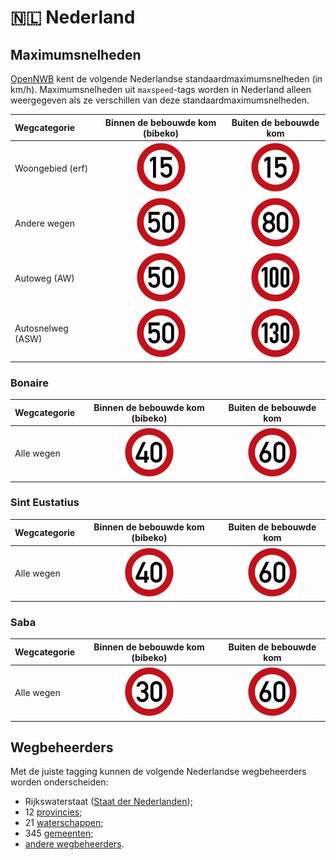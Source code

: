 # 🇳🇱 Nederland

Maximumsnelheden
----------------

[OpenNWB](../README.md) kent de volgende Nederlandse standaardmaximumsnelheden (in km/h).
Maximumsnelheden uit `maxspeed`-tags worden in Nederland alleen weergegeven als ze verschillen van deze standaardmaximumsnelheden.

| Wegcategorie | Binnen de bebouwde kom (bibeko) | Buiten de bebouwde kom |
| :----------- | :-----------------------------: | :--------------------: |
| Woongebied (erf) | ![15](maxspeed/15.svg) | ![15](maxspeed/15.svg) |
| Andere wegen | ![50](maxspeed/50.svg) | ![80](maxspeed/80.svg) |
| Autoweg (AW) | ![50](maxspeed/50.svg) | ![100](maxspeed/100.svg) |
| Autosnelweg (ASW) | ![50](maxspeed/50.svg) | ![130](maxspeed/130.svg) |

### Bonaire

| Wegcategorie | Binnen de bebouwde kom (bibeko) | Buiten de bebouwde kom |
| :----------- | :-----------------------------: | :--------------------: |
| Alle wegen | ![40](maxspeed/40.svg) | ![60](maxspeed/60.svg) |

### Sint Eustatius

| Wegcategorie | Binnen de bebouwde kom (bibeko) | Buiten de bebouwde kom |
| :----------- | :-----------------------------: | :--------------------: |
| Alle wegen | ![40](maxspeed/40.svg) | ![60](maxspeed/60.svg) |

### Saba

| Wegcategorie | Binnen de bebouwde kom (bibeko) | Buiten de bebouwde kom |
| :----------- | :-----------------------------: | :--------------------: |
| Alle wegen | ![30](maxspeed/30.svg) | ![60](maxspeed/60.svg) |

Wegbeheerders
-------------

Met de juiste tagging kunnen de volgende Nederlandse wegbeheerders worden onderscheiden:

* Rijkswaterstaat ([Staat der Nederlanden](../road-operators/landen.md));
* 12 [provincies](../road-operators/provincies.md);
* 21 [waterschappen](../road-operators/waterschappen.md);
* 345 [gemeenten](../road-operators/gemeenten.md);
* [andere wegbeheerders](../road-operators/other.md).
